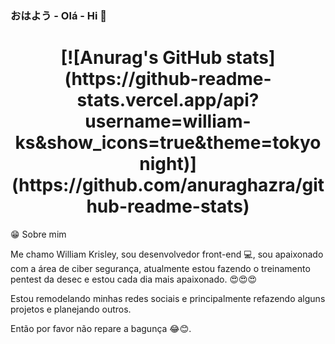 ### おはよう - Olá - Hi 👋

<h1 align="center">[![Anurag's GitHub stats](https://github-readme-stats.vercel.app/api?username=william-ks&show_icons=true&theme=tokyonight)](https://github.com/anuraghazra/github-readme-stats)</h1>


😁  Sobre mim

Me chamo William Krisley, sou desenvolvedor front-end 💻, sou apaixonado com a área de ciber segurança, atualmente estou fazendo o treinamento pentest da desec e estou cada dia mais apaixonado. 😍😍😍

Estou remodelando minhas redes sociais e principalmente refazendo alguns projetos e planejando outros.

Então por favor não repare a bagunça 😂😊.



